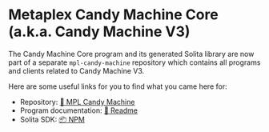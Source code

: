 # Metaplex Candy Machine Core (a.k.a. Candy Machine V3)

The Candy Machine Core program and its generated Solita library are now part of a separate `mpl-candy-machine` repository which contains all programs and clients related to Candy Machine V3.

Here are some useful links for you to find what you came here for:

- Repository: [📂 MPL Candy Machine](https://github.com/metaplex-foundation/mpl-candy-machine)
- Program documentation: [📄 Readme](https://github.com/metaplex-foundation/mpl-candy-machine/blob/main/programs/candy-machine-core)
- Solita SDK: [📦 NPM](https://github.com/metaplex-foundation/mpl-candy-machine/tree/main/clients/js-solita-candy-machine-core)
